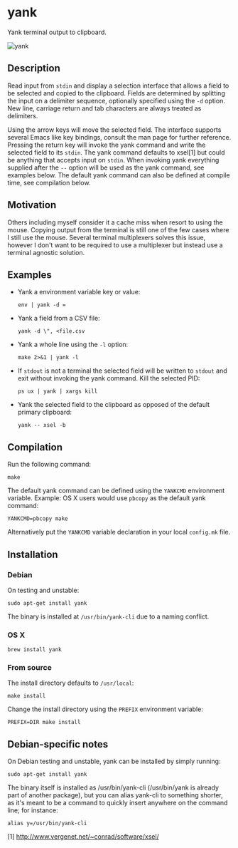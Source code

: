 yank
====

Yank terminal output to clipboard.

![yank](https://raw.githubusercontent.com/mptre/yank/gh-pages/screencast.gif)

Description
-----------

Read input from `stdin` and display a selection interface that allows a field to
be selected and copied to the clipboard. Fields are determined by splitting the
input on a delimiter sequence, optionally specified using the `-d` option. New
line, carriage return and tab characters are always treated as delimiters.

Using the arrow keys will move the selected field. The interface supports
several Emacs like key bindings, consult the man page for further reference.
Pressing the return key will invoke the yank command and write the selected
field to its `stdin`. The yank command defaults to xsel[1] but could be anything
that accepts input on `stdin`. When invoking yank everything supplied after the
`--` option will be used as the yank command, see examples below. The default
yank command can also be defined at compile time, see compilation below.

Motivation
----------

Others including myself consider it a cache miss when resort to using the mouse.
Copying output from the terminal is still one of the few cases where I still use
the mouse. Several terminal multiplexers solves this issue, however I don't want
to be required to use a multiplexer but instead use a terminal agnostic
solution.

Examples
--------

  - Yank a environment variable key or value:

    ```
    env | yank -d =
    ```

  - Yank a field from a CSV file:

    ```
    yank -d \", <file.csv
    ```

  - Yank a whole line using the `-l` option:

    ```
    make 2>&1 | yank -l
    ```

  - If `stdout` is not a terminal the selected field will be written to `stdout`
    and exit without invoking the yank command. Kill the selected PID:

    ```
    ps ux | yank | xargs kill
    ```

  - Yank the selected field to the clipboard as opposed of the default primary
    clipboard:

    ```
    yank -- xsel -b
    ```

Compilation
-----------

Run the following command:

  ```
  make
  ```

The default yank command can be defined using the `YANKCMD` environment
variable. Example: OS X users would use `pbcopy` as the default yank command:

  ```
  YANKCMD=pbcopy make
  ```

Alternatively put the `YANKCMD` variable declaration in your local `config.mk`
file.

Installation
------------

### Debian

On testing and unstable:

  ```
  sudo apt-get install yank
  ```

The binary is installed at `/usr/bin/yank-cli` due to a naming conflict.

### OS X

  ```
  brew install yank
  ```

### From source

The install directory defaults to `/usr/local`:

  ```
  make install
  ```

Change the install directory using the `PREFIX` environment variable:

  ```
  PREFIX=DIR make install
  ```

Debian-specific notes
---------------------

On Debian testing and unstable, yank can be installed by simply
running:

  ```
  sudo apt-get install yank
  ```

The binary itself is installed as /usr/bin/yank-cli (/usr/bin/yank is
already part of another package), but you can alias yank-cli to
something shorter, as it's meant to be a command to quickly insert
anywhere on the command line; for instance:

  ```
  alias y=/usr/bin/yank-cli
  ```

[1] http://www.vergenet.net/~conrad/software/xsel/
